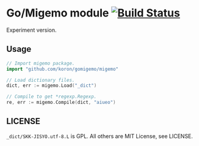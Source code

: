 # Go/Migemo module [![Build Status](https://travis-ci.org/koron/gomigemo.png)](https://travis-ci.org/koron/gomigemo)

Experiment version.

## Usage

```go
// Import migemo package.
import "github.com/koron/gomigemo/migemo"

// Load dictionary files.
dict, err := migemo.Load("_dict")

// Compile to get *regexp.Regexp.
re, err := migemo.Compile(dict, "aiueo")
```

## LICENSE

`_dict/SKK-JISYO.utf-8.L` is GPL.  All others are MIT License, see LICENSE.
